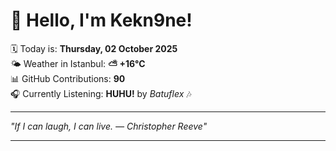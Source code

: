 # 👋 Hello, I'm Kekn9ne!

🗓️ Today is: **Thursday, 02 October 2025**  
🌤️ Weather in Istanbul: **⛅️  +16°C**  
📊 GitHub Contributions: **90**  
🎧 Currently Listening: **HUHU!** by *Batuflex* 🎶

---

_"If I can laugh, I can live. — *Christopher Reeve*"_

---
